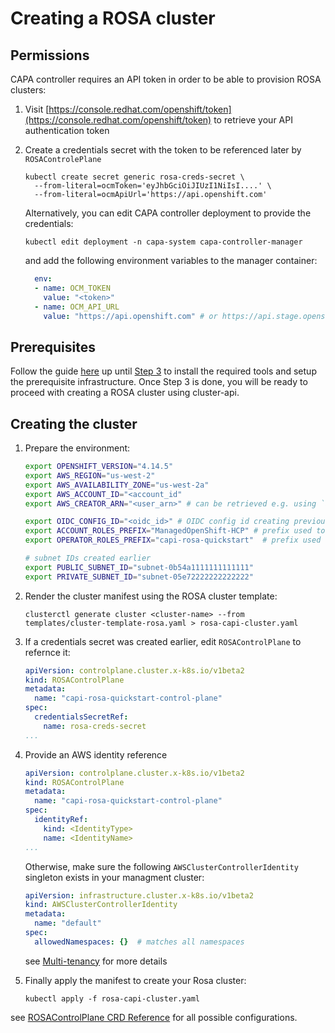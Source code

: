 # Creating a ROSA cluster

## Permissions
CAPA controller requires an API token in order to be able to provision ROSA clusters:

1. Visit [https://console.redhat.com/openshift/token](https://console.redhat.com/openshift/token) to retrieve your API authentication token

1. Create a credentials secret with the token to be referenced later by `ROSAControlePlane`
    ```shell
    kubectl create secret generic rosa-creds-secret \
      --from-literal=ocmToken='eyJhbGciOiJIUzI1NiIsI....' \
      --from-literal=ocmApiUrl='https://api.openshift.com' 
    ```

    Alternatively, you can edit CAPA controller deployment to provide the credentials:
    ```shell
    kubectl edit deployment -n capa-system capa-controller-manager
    ```

    and add the following environment variables to the manager container:
    ```yaml
      env:
      - name: OCM_TOKEN
        value: "<token>"
      - name: OCM_API_URL
        value: "https://api.openshift.com" # or https://api.stage.openshift.com
    ```

## Prerequisites

Follow the guide [here](https://docs.aws.amazon.com/ROSA/latest/userguide/getting-started-hcp.html) up until [Step 3](https://docs.aws.amazon.com/ROSA/latest/userguide/getting-started-hcp.html#getting-started-hcp-step-3) 
to install the required tools and setup the prerequisite infrastructure.
Once Step 3 is done, you will be ready to proceed with creating a ROSA cluster using cluster-api.

## Creating the cluster

1. Prepare the environment:
    ```bash
    export OPENSHIFT_VERSION="4.14.5"
    export AWS_REGION="us-west-2"
    export AWS_AVAILABILITY_ZONE="us-west-2a"
    export AWS_ACCOUNT_ID="<account_id"
    export AWS_CREATOR_ARN="<user_arn>" # can be retrieved e.g. using `aws sts get-caller-identity`

    export OIDC_CONFIG_ID="<oidc_id>" # OIDC config id creating previously with `rosa create oidc-config`
    export ACCOUNT_ROLES_PREFIX="ManagedOpenShift-HCP" # prefix used to create account IAM roles with `rosa create account-roles`
    export OPERATOR_ROLES_PREFIX="capi-rosa-quickstart"  # prefix used to create operator roles with `rosa create operator-roles --prefix <PREFIX_NAME>`

    # subnet IDs created earlier
    export PUBLIC_SUBNET_ID="subnet-0b54a1111111111111"   
    export PRIVATE_SUBNET_ID="subnet-05e72222222222222"
    ```

1. Render the cluster manifest using the ROSA cluster template:
    ```shell
    clusterctl generate cluster <cluster-name> --from templates/cluster-template-rosa.yaml > rosa-capi-cluster.yaml
    ```

1. If a credentials secret was created earlier, edit `ROSAControlPlane` to refernce it:
    ```yaml
    apiVersion: controlplane.cluster.x-k8s.io/v1beta2
    kind: ROSAControlPlane
    metadata:
      name: "capi-rosa-quickstart-control-plane"
    spec:
      credentialsSecretRef:
        name: rosa-creds-secret
    ...
    ```

1. Provide an AWS identity reference  
    ```yaml
    apiVersion: controlplane.cluster.x-k8s.io/v1beta2
    kind: ROSAControlPlane
    metadata:
      name: "capi-rosa-quickstart-control-plane"
    spec:
      identityRef:
        kind: <IdentityType>
        name: <IdentityName>
    ...
    ```

    Otherwise, make sure the following `AWSClusterControllerIdentity` singleton exists in your managment cluster:
    ```yaml
    apiVersion: infrastructure.cluster.x-k8s.io/v1beta2
    kind: AWSClusterControllerIdentity
    metadata:
      name: "default"
    spec:
      allowedNamespaces: {}  # matches all namespaces
    ```

    see [Multi-tenancy](../multitenancy.md) for more details

1. Finally apply the manifest to create your Rosa cluster:
    ```shell
    kubectl apply -f rosa-capi-cluster.yaml
    ```

see [ROSAControlPlane CRD Reference](https://cluster-api-aws.sigs.k8s.io/crd/#controlplane.cluster.x-k8s.io/v1beta2.ROSAControlPlane) for all possible configurations.
